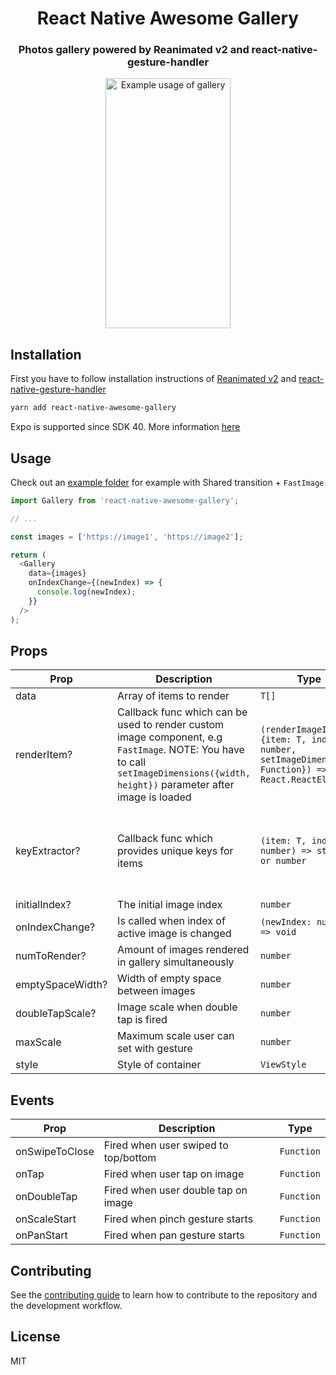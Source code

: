 <p align="center">
  <h1 align="center">React Native Awesome Gallery</h1>
  <h3 align="center">Photos gallery powered by Reanimated v2 and react-native-gesture-handler</h3>
</p>

<p align="center">
  <img width="200" height="400" src="example-0.0.3.gif" alt="Example usage of gallery">
</p>

## Installation

First you have to follow installation instructions of [Reanimated v2](https://docs.swmansion.com/react-native-reanimated/) and [react-native-gesture-handler](https://docs.swmansion.com/react-native-gesture-handler/)

```sh
yarn add react-native-awesome-gallery
```

Expo is supported since SDK 40. More information [here](https://docs.expo.io/versions/latest/sdk/reanimated/)

## Usage

Check out an [example folder](./example) for example with Shared transition + `FastImage`

```js
import Gallery from 'react-native-awesome-gallery';

// ...

const images = ['https://image1', 'https://image2'];

return (
  <Gallery
    data={images}
    onIndexChange={(newIndex) => {
      console.log(newIndex);
    }}
  />
);
```

## Props

| Prop             | Description                                                                                                                                                                     | Type                                                                                              | Default                                                                |
| ---------------- | ------------------------------------------------------------------------------------------------------------------------------------------------------------------------------- | ------------------------------------------------------------------------------------------------- | ---------------------------------------------------------------------- |
| data             | Array of items to render                                                                                                                                                        | `T[]`                                                                                             | `undefined`                                                            |
| renderItem?      | Callback func which can be used to render custom image component, e.g `FastImage`. NOTE: You have to call `setImageDimensions({width, height})` parameter after image is loaded | `(renderImageInfo: {item: T, index: number, setImageDimensions: Function}) => React.ReactElement` | `undefined`                                                            |
| keyExtractor?    | Callback func which provides unique keys for items                                                                                                                              | `(item: T, index: number) => string or number`                                                    | Takes `id` or `key` or `_id` from `Item`, otherwise puts `Item` as key |
| initialIndex?    | The initial image index                                                                                                                                                         | `number`                                                                                          | `0`                                                                    |
| onIndexChange?   | Is called when index of active image is changed                                                                                                                                 | `(newIndex: number) => void`                                                                      | `undefined`                                                            |
| numToRender?     | Amount of images rendered in gallery simultaneously                                                                                                                             | `number`                                                                                          | `5`                                                                    |
| emptySpaceWidth? | Width of empty space between images                                                                                                                                             | `number`                                                                                          | `30`                                                                   |
| doubleTapScale?  | Image scale when double tap is fired                                                                                                                                            | `number`                                                                                          | `3`                                                                    |
| maxScale         | Maximum scale user can set with gesture                                                                                                                                         | `number`                                                                                          | `6`                                                                    |
| style            | Style of container                                                                                                                                                              | `ViewStyle`                                                                                       | `undefined`                                                            |

## Events

| Prop           | Description                          | Type       |
| -------------- | ------------------------------------ | ---------- |
| onSwipeToClose | Fired when user swiped to top/bottom | `Function` |
| onTap          | Fired when user tap on image         | `Function` |
| onDoubleTap    | Fired when user double tap on image  | `Function` |
| onScaleStart   | Fired when pinch gesture starts      | `Function` |
| onPanStart     | Fired when pan gesture starts        | `Function` |

## Contributing

See the [contributing guide](CONTRIBUTING.md) to learn how to contribute to the repository and the development workflow.

## License

MIT
